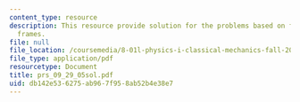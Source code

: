 ```yaml
---
content_type: resource
description: This resource provide solution for the problems based on forces and reference
  frames.
file: null
file_location: /coursemedia/8-01l-physics-i-classical-mechanics-fall-2005/db142e536275ab967f958ab52b4e38e7_prs_09_29_05sol.pdf
file_type: application/pdf
resourcetype: Document
title: prs_09_29_05sol.pdf
uid: db142e53-6275-ab96-7f95-8ab52b4e38e7
---
```

